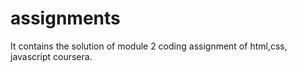 # assignments
It contains the solution of module 2 coding assignment of html,css, javascript coursera.

